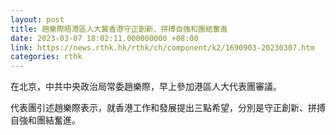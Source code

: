```yaml
---
layout: post
title: 趙樂際晤港區人大冀香港守正創新、拼搏自強和團結奮進
date: 2023-03-07 18:02:11.000000000 +08:00
link: https://news.rthk.hk/rthk/ch/component/k2/1690903-20230307.htm
categories: rthk
---
```


在北京，中共中央政治局常委趙樂際，早上參加港區人大代表團審議。

代表團引述趙樂際表示，就香港工作和發展提出三點希望，分別是守正創新、拼搏自強和團結奮進。
